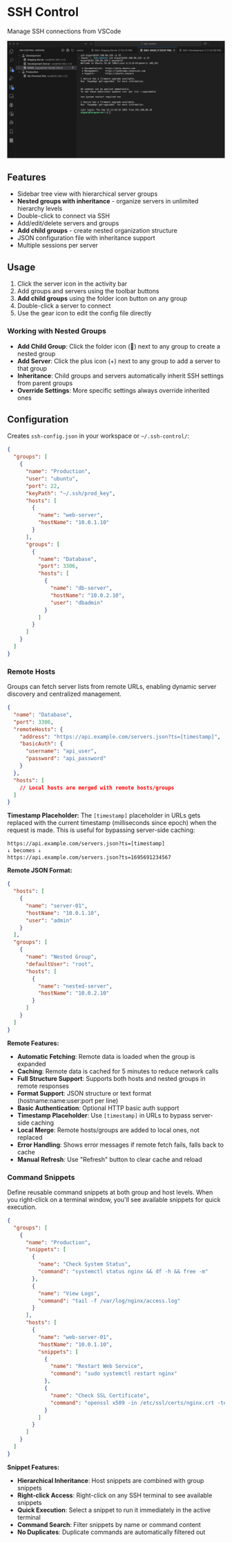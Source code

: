 # SSH Control

Manage SSH connections from VSCode

![screenshot](https://github.com/migueltarga/SSH-Control/blob/main/screenshots/image.png?raw=true)

## Features

- Sidebar tree view with hierarchical server groups
- **Nested groups with inheritance** - organize servers in unlimited hierarchy levels
- Double-click to connect via SSH
- Add/edit/delete servers and groups
- **Add child groups** - create nested organization structure
- JSON configuration file with inheritance support
- Multiple sessions per server

## Usage

1. Click the server icon in the activity bar
2. Add groups and servers using the toolbar buttons
3. **Add child groups** using the folder icon button on any group
4. Double-click a server to connect
5. Use the gear icon to edit the config file directly

### Working with Nested Groups

- **Add Child Group**: Click the folder icon (📁) next to any group to create a nested group
- **Add Server**: Click the plus icon (+) next to any group to add a server to that group  
- **Inheritance**: Child groups and servers automatically inherit SSH settings from parent groups
- **Override Settings**: More specific settings always override inherited ones

## Configuration

Creates `ssh-config.json` in your workspace or `~/.ssh-control/`:

```json
{
  "groups": [
    {
      "name": "Production",
      "user": "ubuntu",
      "port": 22,
      "keyPath": "~/.ssh/prod_key",
      "hosts": [
        {
          "name": "web-server",
          "hostName": "10.0.1.10"
        }
      ],
      "groups": [
        {
          "name": "Database",
          "port": 3306,
          "hosts": [
            {
              "name": "db-server",
              "hostName": "10.0.2.10",
              "user": "dbadmin"
            }
          ]
        }
      ]
    }
  ]
}
```

### Remote Hosts

Groups can fetch server lists from remote URLs, enabling dynamic server discovery and centralized management.

```json
{
  "name": "Database",
  "port": 3306,
  "remoteHosts": {
    "address": "https://api.example.com/servers.json?ts=[timestamp]",
    "basicAuth": {
      "username": "api_user", 
      "password": "api_password"
    }
  },
  "hosts": [
    // Local hosts are merged with remote hosts/groups
  ]
}
```

**Timestamp Placeholder:**
The `[timestamp]` placeholder in URLs gets replaced with the current timestamp (milliseconds since epoch) when the request is made. This is useful for bypassing server-side caching:

```
https://api.example.com/servers.json?ts=[timestamp]
↓ becomes ↓
https://api.example.com/servers.json?ts=1695691234567
```

**Remote JSON Format:**
```json
{
  "hosts": [
    {
      "name": "server-01",
      "hostName": "10.0.1.10",
      "user": "admin"
    }
  ],
  "groups": [
    {
      "name": "Nested Group",
      "defaultUser": "root",
      "hosts": [
        {
          "name": "nested-server",
          "hostName": "10.0.2.10"
        }
      ]
    }
  ]
}
```

**Remote Features:**
- **Automatic Fetching**: Remote data is loaded when the group is expanded
- **Caching**: Remote data is cached for 5 minutes to reduce network calls
- **Full Structure Support**: Supports both hosts and nested groups in remote responses
- **Format Support**: JSON structure or text format (hostname:name:user:port per line)
- **Basic Authentication**: Optional HTTP basic auth support
- **Timestamp Placeholder**: Use `[timestamp]` in URLs to bypass server-side caching
- **Local Merge**: Remote hosts/groups are added to local ones, not replaced
- **Error Handling**: Shows error messages if remote fetch fails, falls back to cache
- **Manual Refresh**: Use "Refresh" button to clear cache and reload

### Command Snippets

Define reusable command snippets at both group and host levels. When you right-click on a terminal window, you'll see available snippets for quick execution.

```json
{
  "groups": [
    {
      "name": "Production",
      "snippets": [
        {
          "name": "Check System Status",
          "command": "systemctl status nginx && df -h && free -m"
        },
        {
          "name": "View Logs",
          "command": "tail -f /var/log/nginx/access.log"
        }
      ],
      "hosts": [
        {
          "name": "web-server-01",
          "hostName": "10.0.1.10",
          "snippets": [
            {
              "name": "Restart Web Service",
              "command": "sudo systemctl restart nginx"
            },
            {
              "name": "Check SSL Certificate",
              "command": "openssl x509 -in /etc/ssl/certs/nginx.crt -text -noout | grep -A2 Validity"
            }
          ]
        }
      ]
    }
  ]
}
```

**Snippet Features:**
- **Hierarchical Inheritance**: Host snippets are combined with group snippets
- **Right-click Access**: Right-click on any SSH terminal to see available snippets
- **Quick Execution**: Select a snippet to run it immediately in the active terminal
- **Command Search**: Filter snippets by name or command content
- **No Duplicates**: Duplicate commands are automatically filtered out

